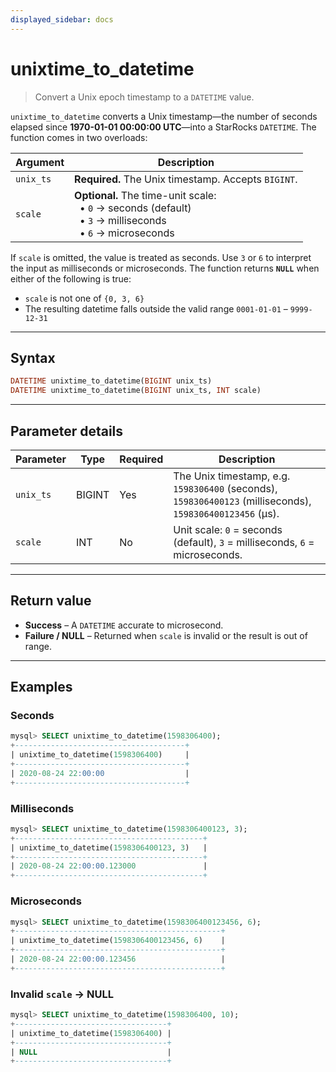 ```yaml
---
displayed_sidebar: docs
---
```


# unixtime\_to\_datetime

> Convert a Unix epoch timestamp to a `DATETIME` value.

`unixtime_to_datetime` converts a Unix timestamp—the number of seconds elapsed since **1970-01-01 00:00:00 UTC**—into a StarRocks `DATETIME`.
The function comes in two overloads:

| Argument  | Description                                                                                                           |
| --------- | --------------------------------------------------------------------------------------------------------------------- |
| `unix_ts` | **Required.** The Unix timestamp. Accepts `BIGINT`.                                                                   |
| `scale`   | **Optional.** The time-unit scale:<br/>  • `0` → seconds (default)<br/>  • `3` → milliseconds<br/>  • `6` → microseconds |

If `scale` is omitted, the value is treated as seconds. Use `3` or `6` to interpret the input as milliseconds or microseconds.
The function returns **`NULL`** when either of the following is true:

* `scale` is not one of `{0, 3, 6}`
* The resulting datetime falls outside the valid range `0001-01-01` – `9999-12-31`

---

## Syntax

```haskell
DATETIME unixtime_to_datetime(BIGINT unix_ts)
DATETIME unixtime_to_datetime(BIGINT unix_ts, INT scale)
```

---

## Parameter details

| Parameter | Type   | Required | Description                                                                                               |
| --------- | ------ | -------- | --------------------------------------------------------------------------------------------------------- |
| `unix_ts` | BIGINT | Yes      | The Unix timestamp, e.g. `1598306400` (seconds), `1598306400123` (milliseconds), `1598306400123456` (µs). |
| `scale`   | INT    | No       | Unit scale: `0` = seconds (default), `3` = milliseconds, `6` = microseconds.                              |

---

## Return value

* **Success** – A `DATETIME` accurate to microsecond.
* **Failure / NULL** – Returned when `scale` is invalid or the result is out of range.

---

## Examples

### Seconds

```sql
mysql> SELECT unixtime_to_datetime(1598306400);
+--------------------------------------+
| unixtime_to_datetime(1598306400)     |
+--------------------------------------+
| 2020-08-24 22:00:00                  |
+--------------------------------------+
```

### Milliseconds

```sql
mysql> SELECT unixtime_to_datetime(1598306400123, 3);
+------------------------------------------+
| unixtime_to_datetime(1598306400123, 3)   |
+------------------------------------------+
| 2020-08-24 22:00:00.123000               |
+------------------------------------------+
```

### Microseconds

```sql
mysql> SELECT unixtime_to_datetime(1598306400123456, 6);
+----------------------------------------------+
| unixtime_to_datetime(1598306400123456, 6)    |
+----------------------------------------------+
| 2020-08-24 22:00:00.123456                   |
+----------------------------------------------+
```

### Invalid `scale` → NULL

```sql
mysql> SELECT unixtime_to_datetime(1598306400, 10);
+----------------------------------+
| unixtime_to_datetime(1598306400) |
+----------------------------------+
| NULL                             |
+----------------------------------+
```
